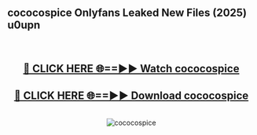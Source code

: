 <h2>cococospice Onlyfans Leaked New Files (2025) u0upn</h2>
<br>
<div align="center">
<h2><a href="https://mediafiles.top/cococospice&ref=git" rel="nofollow">🔴 CLICK HERE 🌐==►► Watch cococospice</a></h2>
<h2><a href="https://mediafiles.top/cococospice&ref=git" rel="nofollow">🔴 CLICK HERE 🌐==►► Download cococospice</a></h2>
<br>
<a href="https://mediafiles.top/cococospice&ref=git" rel="nofollow" data-target="animated-image.originalLink"><img src="https://i.ibb.co.com/xMMVF88/686577567.gif" alt="cococospice" style="max-width: 100%; display: inline-block;" data-target="animated-image.originalImage"></a>
</div>
<br>
<br>